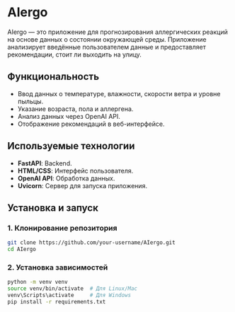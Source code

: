 # AIergo

AIergo — это приложение для прогнозирования аллергических реакций на основе данных о состоянии окружающей среды. Приложение анализирует введённые пользователем данные и предоставляет рекомендации, стоит ли выходить на улицу.

## Функциональность
- Ввод данных о температуре, влажности, скорости ветра и уровне пыльцы.
- Указание возраста, пола и аллергена.
- Анализ данных через OpenAI API.
- Отображение рекомендаций в веб-интерфейсе.

## Используемые технологии
- **FastAPI**: Backend.
- **HTML/CSS**: Интерфейс пользователя.
- **OpenAI API**: Обработка данных.
- **Uvicorn**: Сервер для запуска приложения.

## Установка и запуск

### 1. Клонирование репозитория
```bash
git clone https://github.com/your-username/AIergo.git
cd AIergo
```
### 2. Установка зависимостей
```bash
python -m venv venv
source venv/bin/activate  # Для Linux/Mac
venv\Scripts\activate     # Для Windows
pip install -r requirements.txt
```